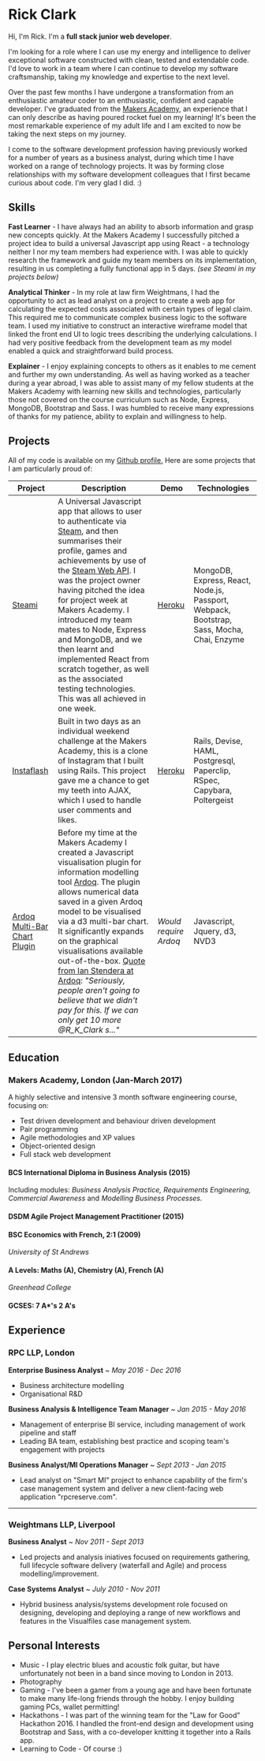 # Rick Clark

Hi, I'm Rick. I'm a **full stack junior web developer**.

I'm looking for a role where I can use my energy and intelligence to deliver exceptional software constructed with clean, tested and extendable code. I'd love to work in a team where I can continue to develop my software craftsmanship, taking my knowledge and expertise to the next level.

Over the past few months I have undergone a transformation from an enthusiastic amateur coder to an enthusiastic, confident and capable developer. I've graduated from the [Makers Academy](http://www.makersacademy.com/), an experience that I can only describe as having poured rocket fuel on my learning! It's been the most remarkable experience of my adult life and I am excited to now be taking the next steps on my journey.

I come to the software development profession having previously worked for a number of years as a business analyst, during which time I have worked on a range of technology projects. It was by forming close relationships with my software development colleagues that I first became curious about code. I'm very glad I did. :)

## Skills

**Fast Learner** - I have always had an ability to absorb information and grasp new concepts quickly. At the Makers Academy I successfully pitched a project idea to build a universal Javascript app using React - a technology neither I nor my team members had experience with. I was able to quickly research the framework and guide my team members on its implementation, resulting in us completing a fully functional app in 5 days.  *(see Steami in my projects below)*

**Analytical Thinker** - In my role at law firm Weightmans, I had the opportunity to act as lead analyst on a project to create a web app for calculating the expected costs associated with certain types of legal claim. This required me to communicate complex business logic to the software team. I used my initiative to construct an interactive wireframe model that linked the front end UI to logic trees describing the underlying calculations. I had very positive feedback from the development team as my model enabled a quick and straightforward build process.

**Explainer** - I enjoy explaining concepts to others as it enables to me cement and further my own understanding. As well as having worked as a teacher during a year abroad, I was able to assist many of my fellow students at the Makers Academy with learning new skills and technologies, particularly those not covered on the course curriculum such as Node, Express, MongoDB, Bootstrap and Sass. I was humbled to receive many expressions of thanks for my patience, ability to explain and willingness to help.

## Projects

All of my code is available on my [Github profile.](https://github.com/rkclark) Here are some projects that I am particularly proud of:

| Project  | Description | Demo | Technologies |
| ------------- | ------------- | ------------- | ------------- |
| [Steami ](https://github.com/rkclark/Steami)  | A Universal Javascript app that allows to user to authenticate via [Steam](http://store.steampowered.com/), and then summarises their profile, games and achievements by use of the [Steam Web API](https://steamcommunity.com/dev). I was the project owner having pitched the idea for project week at Makers Academy. I introduced my team mates to Node, Express and MongoDB, and we then learnt and implemented React from scratch together, as well as the associated testing technologies. This was all achieved in one week.  | [Heroku](http://steami.herokuapp.com/) |  MongoDB, Express, React, Node.js, Passport, Webpack, Bootstrap, Sass, Mocha, Chai, Enzyme |
| [Instaflash ](https://github.com/rkclark/instagram-challenge)  | Built in two days as an individual weekend challenge at the Makers Academy, this is a clone of Instagram that I built using Rails. This project gave me a chance to get my teeth into AJAX, which I used to handle user comments and likes. | [Heroku](http://rkclark-instaflash.herokuapp.com/) |  Rails, Devise, HAML, Postgresql, Paperclip, RSpec, Capybara, Poltergeist |
| [Ardoq Multi-Bar Chart Plugin ](https://github.com/rkclark/ardoq-multi-bar-chart)  | Before my time at the Makers Academy I created a Javascript visualisation plugin for information modelling tool [Ardoq](https://ardoq.com/). The plugin allows numerical data saved in a given Ardoq model to be visualised via a d3 multi-bar chart. It significantly expands on the graphical visualisations available out-of-the-box. [Quote from Ian Stendera at Ardoq](https://twitter.com/Ian_Stendera/status/809056969332064260): *"Seriously, people aren't going to believe that we didn't pay for this. If we can only get 10 more  @R_K_Clark s..."* | *Would require Ardoq* | Javascript, Jquery, d3, NVD3 |


## Education

### Makers Academy, London (Jan-March 2017)

A highly selective and intensive 3 month software engineering course, focusing on:

- Test driven development and behaviour driven development
- Pair programming
- Agile methodologies and XP values
- Object-oriented design
- Full stack web development

#### BCS International Diploma in Business Analysis (2015)
Including modules: *Business Analysis Practice, Requirements Engineering, Commercial Awareness*
and *Modelling Business Processes.*

#### DSDM Agile Project Management Practitioner (2015)

#### BSC Economics with French, 2:1 (2009)
*University of St Andrews*

#### A Levels: Maths (A), Chemistry (A), French (A)
*Greenhead College*

#### GCSES: 7 A*'s 2 A's

## Experience

### RPC LLP, London
**Enterprise Business Analyst** ~ *May 2016 - Dec 2016*

- Business architecture modelling
- Organisational R&D


**Business Analysis & Intelligence Team Manager** ~ *Jan 2015 - May 2016*

- Management of enterprise BI service, including management of work pipeline and staff
- Leading BA team, establishing best practice and scoping team's engagement with projects

**Business Analyst/MI Operations Manager** ~ *Sept 2013 - Jan 2015*

 - Lead analyst on "Smart MI" project to enhance capability of the firm's case management system and deliver a new client-facing web application "rpcreserve.com".

***************

### Weightmans LLP, Liverpool
**Business Analyst** ~ *Nov 2011 - Sept 2013*
- Led projects and analysis iniatives focused on requirements gathering, full lifecycle software delivery (waterfall and Agile) and process modelling/improvement.

**Case Systems Analyst** ~ *July 2010 - Nov 2011*
 - Hybrid business analysis/systems development role focused on designing, developing and deploying a range of new workflows and features in the Visualfiles case management system.

## Personal Interests

- Music - I play electric blues and acoustic folk guitar, but have unfortunately not been in a band since moving to London in 2013.
- Photography
- Gaming - I've been a gamer from a young age and have been fortunate to make many life-long friends through the hobby. I enjoy building gaming PCs, wallet permitting!
- Hackathons - I was part of the winning team for the "Law for Good" Hackathon 2016. I handled the front-end design and development using Bootstrap and Sass, with a co-developer knitting it together into a Rails app.
- Learning to Code - Of course :)

